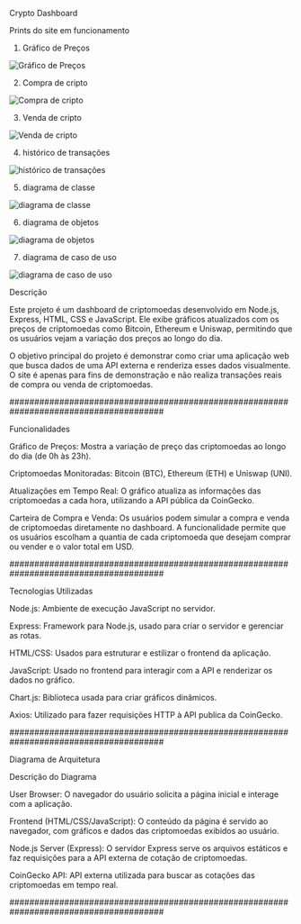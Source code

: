 Crypto Dashboard


Prints do site em funcionamento

1. Gráfico de Preços

![Gráfico de Preços](./assets/grafico.jpg)

2. Compra de cripto

![Compra de cripto](./assets/Compra.jpg)

3. Venda de cripto

![Venda de cripto](./assets/venda.jpg)

4. histórico de transações

![histórico de transações](./assets/historico.png)

5. diagrama de classe

![diagrama de classe](./assets/diaClasse.png)

6. diagrama de objetos

![diagrama de objetos](./assets/diaObj.png)

7. diagrama de caso de uso

![diagrama de caso de uso](./assets/diaCasoUso.png)


Descrição

Este projeto é um dashboard de criptomoedas desenvolvido em Node.js, Express, HTML, CSS e JavaScript. Ele exibe gráficos atualizados com os preços de criptomoedas como Bitcoin, Ethereum e Uniswap, permitindo que os usuários vejam a variação dos preços ao longo do dia.

O objetivo principal do projeto é demonstrar como criar uma aplicação web que busca dados de uma API externa e renderiza esses dados visualmente. O site é apenas para fins de demonstração e não realiza transações reais de compra ou venda de criptomoedas.

#######################################################################################

Funcionalidades

Gráfico de Preços: Mostra a variação de preço das criptomoedas ao longo do dia (de 0h às 23h).

Criptomoedas Monitoradas: Bitcoin (BTC), Ethereum (ETH) e Uniswap (UNI).

Atualizações em Tempo Real: O gráfico atualiza as informações das criptomoedas a cada hora, utilizando a API pública da CoinGecko.

Carteira de Compra e Venda: Os usuários podem simular a compra e venda de criptomoedas diretamente no dashboard. A funcionalidade permite que os usuários escolham a quantia de cada criptomoeda que desejam comprar ou vender e o valor total em USD.

#######################################################################################

Tecnologias Utilizadas

Node.js: Ambiente de execução JavaScript no servidor.

Express: Framework para Node.js, usado para criar o servidor e gerenciar as rotas.

HTML/CSS: Usados para estruturar e estilizar o frontend da aplicação.

JavaScript: Usado no frontend para interagir com a API e renderizar os dados no gráfico.

Chart.js: Biblioteca usada para criar gráficos dinâmicos.

Axios: Utilizado para fazer requisições HTTP à API publica da CoinGecko.

#######################################################################################

Diagrama de Arquitetura

Descrição do Diagrama

User Browser: O navegador do usuário solicita a página inicial e interage com a aplicação.

Frontend (HTML/CSS/JavaScript): O conteúdo da página é servido ao navegador, com gráficos e dados das criptomoedas exibidos ao usuário.

Node.js Server (Express): O servidor Express serve os arquivos estáticos e faz requisições para a API externa de cotação de criptomoedas.

CoinGecko API: API externa utilizada para buscar as cotações das criptomoedas em tempo real.

#######################################################################################




